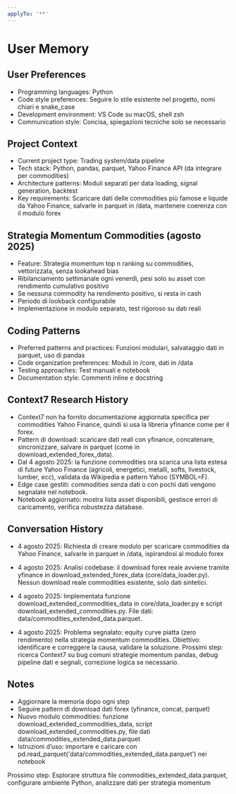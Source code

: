 ```yaml
---
applyTo: '**'
---
```


# User Memory

## User Preferences
- Programming languages: Python
- Code style preferences: Seguire lo stile esistente nel progetto, nomi chiari e snake_case
- Development environment: VS Code su macOS, shell zsh
- Communication style: Concisa, spiegazioni tecniche solo se necessario

## Project Context
- Current project type: Trading system/data pipeline
- Tech stack: Python, pandas, parquet, Yahoo Finance API (da integrare per commodities)
- Architecture patterns: Moduli separati per data loading, signal generation, backtest
- Key requirements: Scaricare dati delle commodities più famose e liquide da Yahoo Finance, salvarle in parquet in /data, mantenere coerenza con il modulo forex

## Strategia Momentum Commodities (agosto 2025)
- Feature: Strategia momentum top n ranking su commodities, vettorizzata, senza lookahead bias
- Ribilanciamento settimanale ogni venerdì, pesi solo su asset con rendimento cumulativo positivo
- Se nessuna commodity ha rendimento positivo, si resta in cash
- Periodo di lookback configurabile
- Implementazione in modulo separato, test rigoroso su dati reali

## Coding Patterns
- Preferred patterns and practices: Funzioni modulari, salvataggio dati in parquet, uso di pandas
- Code organization preferences: Moduli in /core, dati in /data
- Testing approaches: Test manuali e notebook
- Documentation style: Commenti inline e docstring

## Context7 Research History
- Context7 non ha fornito documentazione aggiornata specifica per commodities Yahoo Finance, quindi si usa la libreria yfinance come per il forex.
- Pattern di download: scaricare dati reali con yfinance, concatenare, sincronizzare, salvare in parquet (come in download_extended_forex_data).
- Dal 4 agosto 2025: la funzione commodities ora scarica una lista estesa di future Yahoo Finance (agricoli, energetici, metalli, softs, livestock, lumber, ecc), validata da Wikipedia e pattern Yahoo (SYMBOL=F).
- Edge case gestiti: commodities senza dati o con pochi dati vengono segnalate nel notebook.
- Notebook aggiornato: mostra lista asset disponibili, gestisce errori di caricamento, verifica robustezza database.

## Conversation History
- 4 agosto 2025: Richiesta di creare modulo per scaricare commodities da Yahoo Finance, salvarle in parquet in /data, ispirandosi al modulo forex
- 4 agosto 2025: Analisi codebase: il download forex reale avviene tramite yfinance in download_extended_forex_data (core/data_loader.py). Nessun download reale commodities esistente, solo dati sintetici.
- 4 agosto 2025: Implementata funzione download_extended_commodities_data in core/data_loader.py e script download_extended_commodities.py. File dati: data/commodities_extended_data.parquet.

- 4 agosto 2025: Problema segnalato: equity curve piatta (zero rendimento) nella strategia momentum commodities. Obiettivo: identificare e correggere la causa, validare la soluzione. Prossimi step: ricerca Context7 su bug comuni strategie momentum pandas, debug pipeline dati e segnali, correzione logica se necessario.

## Notes
- Aggiornare la memoria dopo ogni step
- Seguire pattern di download dati forex (yfinance, concat, parquet)
- Nuovo modulo commodities: funzione download_extended_commodities_data, script download_extended_commodities.py, file dati data/commodities_extended_data.parquet
- Istruzioni d’uso: importare e caricare con pd.read_parquet('data/commodities_extended_data.parquet') nei notebook

Prossimo step: Esplorare struttura file commodities_extended_data.parquet, configurare ambiente Python, analizzare dati per strategia momentum
